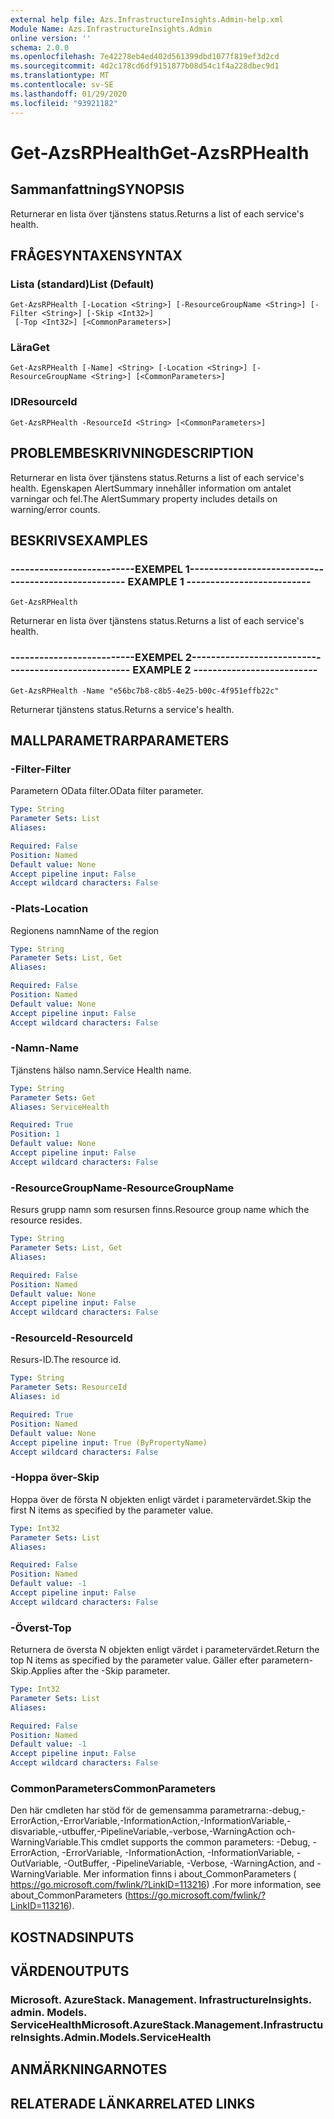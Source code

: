 ```yaml
---
external help file: Azs.InfrastructureInsights.Admin-help.xml
Module Name: Azs.InfrastructureInsights.Admin
online version: ''
schema: 2.0.0
ms.openlocfilehash: 7e42278eb4ed402d561399dbd1077f819ef3d2cd
ms.sourcegitcommit: 4d2c178cd6df9151877b08d54c1f4a228dbec9d1
ms.translationtype: MT
ms.contentlocale: sv-SE
ms.lasthandoff: 01/29/2020
ms.locfileid: "93921182"
---
```

# <span data-ttu-id="0f9a8-101">Get-AzsRPHealth</span><span class="sxs-lookup"><span data-stu-id="0f9a8-101">Get-AzsRPHealth</span></span>

## <span data-ttu-id="0f9a8-102">Sammanfattning</span><span class="sxs-lookup"><span data-stu-id="0f9a8-102">SYNOPSIS</span></span>
<span data-ttu-id="0f9a8-103">Returnerar en lista över tjänstens status.</span><span class="sxs-lookup"><span data-stu-id="0f9a8-103">Returns a list of each service's health.</span></span>

## <span data-ttu-id="0f9a8-104">FRÅGESYNTAXEN</span><span class="sxs-lookup"><span data-stu-id="0f9a8-104">SYNTAX</span></span>

### <span data-ttu-id="0f9a8-105">Lista (standard)</span><span class="sxs-lookup"><span data-stu-id="0f9a8-105">List (Default)</span></span>
```
Get-AzsRPHealth [-Location <String>] [-ResourceGroupName <String>] [-Filter <String>] [-Skip <Int32>]
 [-Top <Int32>] [<CommonParameters>]
```

### <span data-ttu-id="0f9a8-106">Lära</span><span class="sxs-lookup"><span data-stu-id="0f9a8-106">Get</span></span>
```
Get-AzsRPHealth [-Name] <String> [-Location <String>] [-ResourceGroupName <String>] [<CommonParameters>]
```

### <span data-ttu-id="0f9a8-107">ID</span><span class="sxs-lookup"><span data-stu-id="0f9a8-107">ResourceId</span></span>
```
Get-AzsRPHealth -ResourceId <String> [<CommonParameters>]
```

## <span data-ttu-id="0f9a8-108">PROBLEMBESKRIVNING</span><span class="sxs-lookup"><span data-stu-id="0f9a8-108">DESCRIPTION</span></span>
<span data-ttu-id="0f9a8-109">Returnerar en lista över tjänstens status.</span><span class="sxs-lookup"><span data-stu-id="0f9a8-109">Returns a list of each service's health.</span></span> <span data-ttu-id="0f9a8-110">Egenskapen AlertSummary innehåller information om antalet varningar och fel.</span><span class="sxs-lookup"><span data-stu-id="0f9a8-110">The AlertSummary property includes details on warning/error counts.</span></span>

## <span data-ttu-id="0f9a8-111">BESKRIVS</span><span class="sxs-lookup"><span data-stu-id="0f9a8-111">EXAMPLES</span></span>

### <span data-ttu-id="0f9a8-112">--------------------------EXEMPEL 1--------------------------</span><span class="sxs-lookup"><span data-stu-id="0f9a8-112">-------------------------- EXAMPLE 1 --------------------------</span></span>
```
Get-AzsRPHealth
```

<span data-ttu-id="0f9a8-113">Returnerar en lista över tjänstens status.</span><span class="sxs-lookup"><span data-stu-id="0f9a8-113">Returns a list of each service's health.</span></span>

### <span data-ttu-id="0f9a8-114">--------------------------EXEMPEL 2--------------------------</span><span class="sxs-lookup"><span data-stu-id="0f9a8-114">-------------------------- EXAMPLE 2 --------------------------</span></span>
```
Get-AzsRPHealth -Name "e56bc7b8-c8b5-4e25-b00c-4f951effb22c"
```

<span data-ttu-id="0f9a8-115">Returnerar tjänstens status.</span><span class="sxs-lookup"><span data-stu-id="0f9a8-115">Returns a service's health.</span></span>

## <span data-ttu-id="0f9a8-116">MALLPARAMETRAR</span><span class="sxs-lookup"><span data-stu-id="0f9a8-116">PARAMETERS</span></span>

### <span data-ttu-id="0f9a8-117">-Filter</span><span class="sxs-lookup"><span data-stu-id="0f9a8-117">-Filter</span></span>
<span data-ttu-id="0f9a8-118">Parametern OData filter.</span><span class="sxs-lookup"><span data-stu-id="0f9a8-118">OData filter parameter.</span></span>

```yaml
Type: String
Parameter Sets: List
Aliases: 

Required: False
Position: Named
Default value: None
Accept pipeline input: False
Accept wildcard characters: False
```

### <span data-ttu-id="0f9a8-119">-Plats</span><span class="sxs-lookup"><span data-stu-id="0f9a8-119">-Location</span></span>
<span data-ttu-id="0f9a8-120">Regionens namn</span><span class="sxs-lookup"><span data-stu-id="0f9a8-120">Name of the region</span></span>

```yaml
Type: String
Parameter Sets: List, Get
Aliases: 

Required: False
Position: Named
Default value: None
Accept pipeline input: False
Accept wildcard characters: False
```

### <span data-ttu-id="0f9a8-121">-Namn</span><span class="sxs-lookup"><span data-stu-id="0f9a8-121">-Name</span></span>
<span data-ttu-id="0f9a8-122">Tjänstens hälso namn.</span><span class="sxs-lookup"><span data-stu-id="0f9a8-122">Service Health name.</span></span>

```yaml
Type: String
Parameter Sets: Get
Aliases: ServiceHealth

Required: True
Position: 1
Default value: None
Accept pipeline input: False
Accept wildcard characters: False
```

### <span data-ttu-id="0f9a8-123">-ResourceGroupName</span><span class="sxs-lookup"><span data-stu-id="0f9a8-123">-ResourceGroupName</span></span>
<span data-ttu-id="0f9a8-124">Resurs grupp namn som resursen finns.</span><span class="sxs-lookup"><span data-stu-id="0f9a8-124">Resource group name which the resource resides.</span></span>

```yaml
Type: String
Parameter Sets: List, Get
Aliases: 

Required: False
Position: Named
Default value: None
Accept pipeline input: False
Accept wildcard characters: False
```

### <span data-ttu-id="0f9a8-125">-ResourceId</span><span class="sxs-lookup"><span data-stu-id="0f9a8-125">-ResourceId</span></span>
<span data-ttu-id="0f9a8-126">Resurs-ID.</span><span class="sxs-lookup"><span data-stu-id="0f9a8-126">The resource id.</span></span>

```yaml
Type: String
Parameter Sets: ResourceId
Aliases: id

Required: True
Position: Named
Default value: None
Accept pipeline input: True (ByPropertyName)
Accept wildcard characters: False
```

### <span data-ttu-id="0f9a8-127">-Hoppa över</span><span class="sxs-lookup"><span data-stu-id="0f9a8-127">-Skip</span></span>
<span data-ttu-id="0f9a8-128">Hoppa över de första N objekten enligt värdet i parametervärdet.</span><span class="sxs-lookup"><span data-stu-id="0f9a8-128">Skip the first N items as specified by the parameter value.</span></span>

```yaml
Type: Int32
Parameter Sets: List
Aliases: 

Required: False
Position: Named
Default value: -1
Accept pipeline input: False
Accept wildcard characters: False
```

### <span data-ttu-id="0f9a8-129">-Överst</span><span class="sxs-lookup"><span data-stu-id="0f9a8-129">-Top</span></span>
<span data-ttu-id="0f9a8-130">Returnera de översta N objekten enligt värdet i parametervärdet.</span><span class="sxs-lookup"><span data-stu-id="0f9a8-130">Return the top N items as specified by the parameter value.</span></span>
<span data-ttu-id="0f9a8-131">Gäller efter parametern-Skip.</span><span class="sxs-lookup"><span data-stu-id="0f9a8-131">Applies after the -Skip parameter.</span></span>

```yaml
Type: Int32
Parameter Sets: List
Aliases: 

Required: False
Position: Named
Default value: -1
Accept pipeline input: False
Accept wildcard characters: False
```

### <span data-ttu-id="0f9a8-132">CommonParameters</span><span class="sxs-lookup"><span data-stu-id="0f9a8-132">CommonParameters</span></span>
<span data-ttu-id="0f9a8-133">Den här cmdleten har stöd för de gemensamma parametrarna:-debug,-ErrorAction,-ErrorVariable,-InformationAction,-InformationVariable,-disvariable,-utbuffer,-PipelineVariable,-verbose,-WarningAction och-WarningVariable.</span><span class="sxs-lookup"><span data-stu-id="0f9a8-133">This cmdlet supports the common parameters: -Debug, -ErrorAction, -ErrorVariable, -InformationAction, -InformationVariable, -OutVariable, -OutBuffer, -PipelineVariable, -Verbose, -WarningAction, and -WarningVariable.</span></span> <span data-ttu-id="0f9a8-134">Mer information finns i about_CommonParameters ( https://go.microsoft.com/fwlink/?LinkID=113216) .</span><span class="sxs-lookup"><span data-stu-id="0f9a8-134">For more information, see about_CommonParameters (https://go.microsoft.com/fwlink/?LinkID=113216).</span></span>

## <span data-ttu-id="0f9a8-135">KOSTNADS</span><span class="sxs-lookup"><span data-stu-id="0f9a8-135">INPUTS</span></span>

## <span data-ttu-id="0f9a8-136">VÄRDEN</span><span class="sxs-lookup"><span data-stu-id="0f9a8-136">OUTPUTS</span></span>

### <span data-ttu-id="0f9a8-137">Microsoft. AzureStack. Management. InfrastructureInsights. admin. Models. ServiceHealth</span><span class="sxs-lookup"><span data-stu-id="0f9a8-137">Microsoft.AzureStack.Management.InfrastructureInsights.Admin.Models.ServiceHealth</span></span>

## <span data-ttu-id="0f9a8-138">ANMÄRKNINGAR</span><span class="sxs-lookup"><span data-stu-id="0f9a8-138">NOTES</span></span>

## <span data-ttu-id="0f9a8-139">RELATERADE LÄNKAR</span><span class="sxs-lookup"><span data-stu-id="0f9a8-139">RELATED LINKS</span></span>

